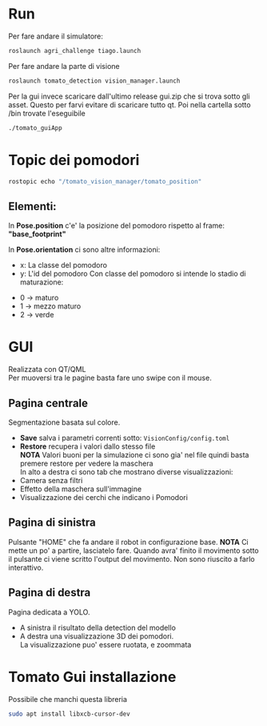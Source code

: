 # Run
Per fare andare il simulatore:
```bash
roslaunch agri_challenge tiago.launch
```
Per fare andare la parte di visione
```bash
roslaunch tomato_detection vision_manager.launch
```
Per la gui invece scaricare dall'ultimo release gui.zip che si trova sotto gli
asset.
Questo per farvi evitare di scaricare tutto qt.
Poi nella cartella sotto /bin trovate l'eseguibile
```bash
./tomato_guiApp
```
# Topic dei pomodori
```bash
rostopic echo "/tomato_vision_manager/tomato_position"
```
## Elementi:
In **Pose.position** c'e' la posizione del pomodoro rispetto al 
frame: **"base_footprint"** <br/>

In **Pose.orientation** ci sono altre informazioni:
* x: La classe del pomodoro
* y: L'id del pomodoro
Con classe del pomodoro si intende lo stadio di maturazione:
- 0 -> maturo
- 1 -> mezzo maturo
- 2 -> verde

# GUI
Realizzata con QT/QML <br/>
Per muoversi tra le pagine basta fare uno swipe con il mouse.
## Pagina centrale
Segmentazione basata sul colore. 
* **Save** salva i parametri correnti sotto: `VisionConfig/config.toml`
* **Restore** recupera i valori dallo stesso file<br/>
**NOTA** Valori buoni per la simulazione ci sono gia' nel file quindi basta
premere restore per vedere la maschera<br/>
In alto a destra ci sono tab che mostrano diverse visualizzazioni:
* Camera senza filtri
* Effetto della maschera sull'immagine
* Visualizzazione dei cerchi che indicano i Pomodori
## Pagina di sinistra
Pulsante "HOME" che fa andare il robot in configurazione base. **NOTA** Ci mette
un po' a partire, lasciatelo fare. Quando avra' finito il movimento sotto il
pulsante ci viene scritto l'output del movimento. Non sono riuscito a farlo
interattivo.
## Pagina di destra
Pagina dedicata a YOLO. 
- A sinistra il risultato della detection del modello
- A destra una visualizzazione 3D dei pomodori. <br/>
La visualizzazione puo' essere ruotata, e zoommata

# Tomato Gui installazione
Possibile che manchi questa libreria
```bash
sudo apt install libxcb-cursor-dev
```
